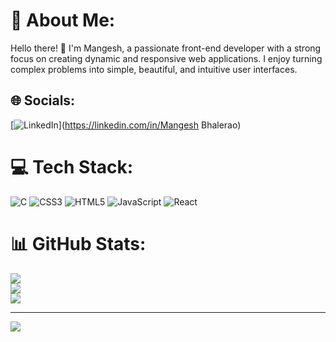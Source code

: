 # 💫 About Me:
Hello there! 👋 I'm Mangesh, a passionate front-end developer with a strong focus on creating dynamic and responsive web applications. I enjoy turning complex problems into simple, beautiful, and intuitive user interfaces.


## 🌐 Socials:
[![LinkedIn](https://img.shields.io/badge/LinkedIn-%230077B5.svg?logo=linkedin&logoColor=white)](https://linkedin.com/in/Mangesh Bhalerao) 

# 💻 Tech Stack:
![C](https://img.shields.io/badge/c-%2300599C.svg?style=for-the-badge&logo=c&logoColor=white) ![CSS3](https://img.shields.io/badge/css3-%231572B6.svg?style=for-the-badge&logo=css3&logoColor=white) ![HTML5](https://img.shields.io/badge/html5-%23E34F26.svg?style=for-the-badge&logo=html5&logoColor=white) ![JavaScript](https://img.shields.io/badge/javascript-%23323330.svg?style=for-the-badge&logo=javascript&logoColor=%23F7DF1E) ![React](https://img.shields.io/badge/react-%2320232a.svg?style=for-the-badge&logo=react&logoColor=%2361DAFB)
# 📊 GitHub Stats:
![](https://github-readme-stats.vercel.app/api?username=MangeshBhalerao&theme=dark&hide_border=false&include_all_commits=false&count_private=false)<br/>
![](https://github-readme-streak-stats.herokuapp.com/?user=MangeshBhalerao&theme=dark&hide_border=false)<br/>
![](https://github-readme-stats.vercel.app/api/top-langs/?username=MangeshBhalerao&theme=dark&hide_border=false&include_all_commits=false&count_private=false&layout=compact)

---
[![](https://visitcount.itsvg.in/api?id=MangeshBhalerao&icon=0&color=0)](https://visitcount.itsvg.in)

<!-- Proudly created with GPRM ( https://gprm.itsvg.in ) -->
